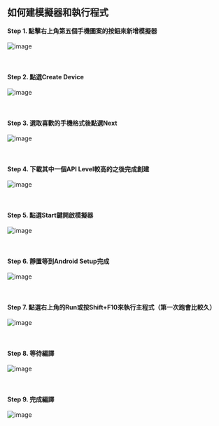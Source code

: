 ## 如何建模擬器和執行程式
**Step 1. 點擊右上角第五個手機圖案的按鈕來新增模擬器**<br><br>
![image](https://user-images.githubusercontent.com/86581722/215350886-55dcaa05-7fe3-4f89-9d7d-4e925488d815.png)<br><br><br><br>
**Step 2. 點選Create Device**<br><br>
![image](https://user-images.githubusercontent.com/86581722/215350975-624623c7-ff21-4e3b-afb9-eff1c41d02b8.png)<br><br><br><br>
**Step 3. 選取喜歡的手機格式後點選Next**<br><br>
![image](https://user-images.githubusercontent.com/86581722/215351018-2bccdb49-dad6-4a66-bf71-93e5c24cf253.png)<br><br><br><br>
**Step 4. 下載其中一個API Level較高的之後完成創建**<br><br>
![image](https://user-images.githubusercontent.com/86581722/215351039-94b2eb3a-315a-4f73-966a-9e4773c53fac.png)<br><br><br><br>
**Step 5. 點選Start鍵開啟模擬器**<br><br>
![image](https://user-images.githubusercontent.com/86581722/215351281-36c16162-9ec5-4487-9218-58e7157cd1b9.png)<br><br><br><br>
**Step 6. 靜置等到Android Setup完成**<br><br>
![image](https://user-images.githubusercontent.com/86581722/215351143-3cbb0e76-92d2-4333-929d-3ed47f640a1a.png)<br><br><br><br>
**Step 7. 點選右上角的Run或按Shift+F10來執行主程式（第一次跑會比較久）**<br><br>
![image](https://user-images.githubusercontent.com/86581722/215351218-0becef5f-a0f1-4cc2-bbf8-5176128ddd2e.png)<br><br><br><br>
**Step 8. 等待編譯**<br><br>
![image](https://user-images.githubusercontent.com/86581722/215351346-48525032-f846-41ee-9d55-23331c0ff410.png)<br><br><br><br>
**Step 9. 完成編譯**<br><br>
![image](https://user-images.githubusercontent.com/86581722/215351122-919b4b41-201f-45cb-9d7b-6ee8bb3fd2a7.png)

